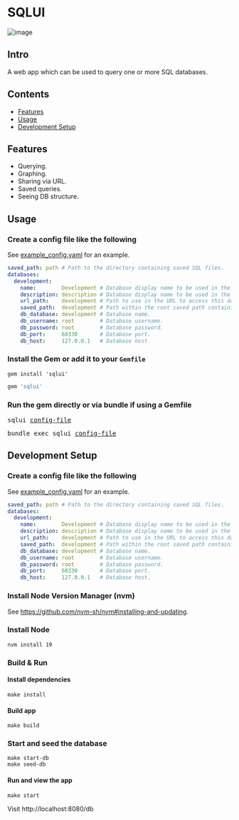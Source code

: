 # SQLUI

![image](https://user-images.githubusercontent.com/9117775/196360285-c034ba6a-e4f2-410b-b157-6f567811cfd6.png)

## Intro

A web app which can be used to query one or more SQL databases.

## Contents

- [Features](#features)
- [Usage](#usage)
- [Development Setup](#development-setup)

## Features

- Querying.
- Graphing.
- Sharing via URL.
- Saved queries.
- Seeing DB structure.

## Usage

### Create a config file like the following

See [example_config.yaml](https://github.com/nicholasdower/sqlui/blob/master/example_config.yml) for an example.

```yaml
saved_path: path # Path to the directory containing saved SQL files.
databases:
  development:
    name:        Development # Database display name to be used in the UI.
    description: description # Database display name to be used in the UI.
    url_path:    development # Path to use in the URL to access this database.
    saved_path:  development # Path within the root saved path containing saved SQL files.
    db_database: development # Database name.
    db_username: root        # Database username.
    db_password: root        # Database password.
    db_port:     60330       # Database port.
    db_host:     127.0.0.1   # Database host.
```

### Install the Gem or add it to your `Gemfile`

```shell
gem install 'sqlui'
```

```ruby
gem 'sqlui'
```

### Run the gem directly or via bundle if using a Gemfile

<pre>
sqlui <u>config-file</u>
</pre>

<pre>
bundle exec sqlui <u>config-file</u>
</pre>

## Development Setup

### Create a config file like the following

See [example_config.yaml](https://github.com/nicholasdower/sqlui/blob/master/example_config.yml) for an example.

```yaml
saved_path: path # Path to the directory containing saved SQL files.
databases:
  development:
    name:        Development # Database display name to be used in the UI.
    description: description # Database display name to be used in the UI.
    url_path:    development # Path to use in the URL to access this database.
    saved_path:  development # Path within the root saved path containing saved SQL files.
    db_database: development # Database name.
    db_username: root        # Database username.
    db_password: root        # Database password.
    db_port:     60330       # Database port.
    db_host:     127.0.0.1   # Database host.
```

### Install Node Version Manager (nvm)

See https://github.com/nvm-sh/nvm#installing-and-updating.

### Install Node

```shell
nvm install 19
```

### Build & Run

#### Install dependencies

```shell
make install
```

#### Build app

```shell
make build
```

### Start and seed the database

```shell
make start-db
make seed-db
```

#### Run and view the app

```shell
make start
```

Visit http://localhost:8080/db
